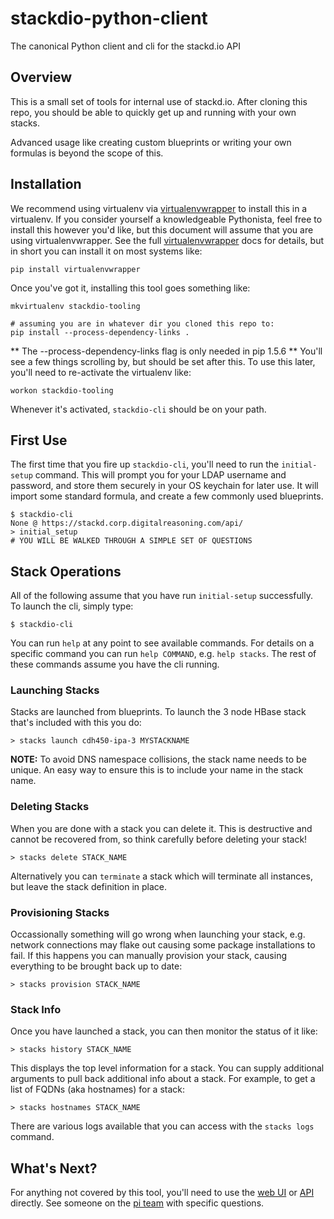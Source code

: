stackdio-python-client
======================

The canonical Python client and cli for the stackd.io API


## Overview
This is a small set of tools for internal use of stackd.io.  After cloning
this repo, you should be able to quickly get up and running with your own
stacks.  

Advanced usage like creating custom blueprints or writing your own formulas is
beyond the scope of this.

## Installation
We recommend using virtualenv via [virtualenvwrapper] to install this in a
virtualenv.  If you consider yourself a knowledgeable Pythonista, feel free to
install this however you'd like, but this document will assume that you are 
using virtualenvwrapper.  See the full [virtualenvwrapper] docs for details,
but in short you can install it on most systems like:

    pip install virtualenvwrapper

Once you've got it, installing this tool goes something like:

    mkvirtualenv stackdio-tooling

    # assuming you are in whatever dir you cloned this repo to:
    pip install --process-dependency-links .

** The --process-dependency-links flag is only needed in pip 1.5.6 **
You'll see a few things scrolling by, but should be set after this.  To use 
this later, you'll need to re-activate the virtualenv like:

    workon stackdio-tooling

Whenever it's activated, `stackdio-cli` should be on your path.

## First Use
The first time that you fire up `stackdio-cli`, you'll need to run the
`initial-setup` command.  This will prompt you for your LDAP username and
password, and store them securely in your OS keychain for later use.  It will
import some standard formula, and create a few commonly used blueprints.

    $ stackdio-cli
    None @ https://stackd.corp.digitalreasoning.com/api/
    > initial_setup
    # YOU WILL BE WALKED THROUGH A SIMPLE SET OF QUESTIONS

## Stack Operations
All of the following assume that you have run `initial-setup` successfully.  To
launch the cli, simply type:

    $ stackdio-cli

You can run `help` at any point to see available commands.  For details on a
specific command you can run `help COMMAND`, e.g. `help stacks`.  The rest of 
these commands assume you have the cli running.

### Launching Stacks
Stacks are launched from blueprints.  To launch the 3 node HBase stack that's
included with this you do:

    > stacks launch cdh450-ipa-3 MYSTACKNAME

**NOTE:** To avoid DNS namespace collisions, the stack name needs to be unique.
An easy way to ensure this is to include your name in the stack name. 

### Deleting Stacks
When you are done with a stack you can delete it.  This is destructive and
cannot be recovered from, so think carefully before deleting your stack!

    > stacks delete STACK_NAME

Alternatively you can `terminate` a stack which will terminate all instances,
but leave the stack definition in place.

### Provisioning Stacks
Occassionally something will go wrong when launching your stack, e.g. network
connections may flake out causing some package installations to fail.  If this
happens you can manually provision your stack, causing everything to be brought
back up to date:

    > stacks provision STACK_NAME

### Stack Info
Once you have launched a stack, you can then monitor the status of it like:

    > stacks history STACK_NAME

This displays the top level information for a stack.  You can supply additional
arguments to pull back additional info about a stack.  For example, to get a
list of FQDNs (aka hostnames) for a stack:

    > stacks hostnames STACK_NAME

There are various logs available that you can access with the `stacks logs`
command.

## What's Next?
For anything not covered by this tool, you'll need to use the [web UI] or 
[API] directly.  See someone on the [pi team] with specific questions.

[virtualenvwrapper]: https://pypi.python.org/pypi/virtualenvwrapper
[web UI]: https://stackd.corp.digitalreasoning.com
[API]: https://stackd.corp.digitalreasoning.com/api
[pi team]: mailto:pi@digitalreasoning.com?subject=stackd.io%20questions
